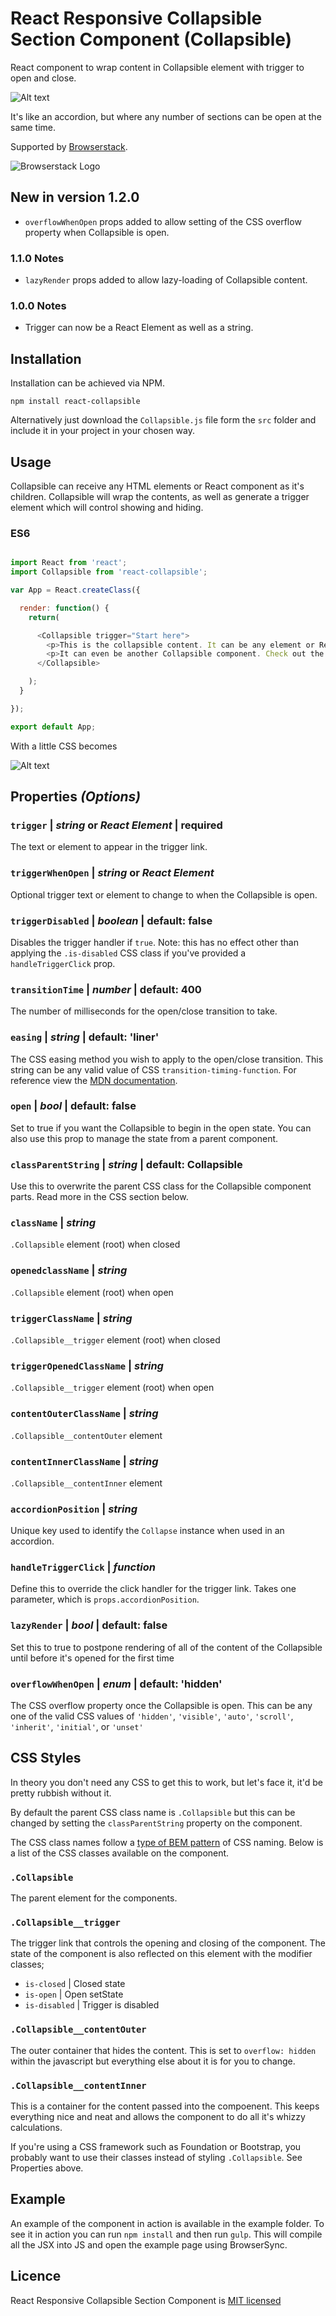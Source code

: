 # React Responsive Collapsible Section Component (Collapsible)

React component to wrap content in Collapsible element with trigger to open and close.

![Alt text](example/img/example.gif)

It's like an accordion, but where any number of sections can be open at the same time.

Supported by [Browserstack](https://www.browserstack.com).

![Browserstack Logo](example/img/browserstack-logo.png "Browserstack")

## New in version 1.2.0
* `overflowWhenOpen` props added to allow setting of the CSS overflow property when Collapsible is open.

### 1.1.0 Notes
* `lazyRender` props added to allow lazy-loading of Collapsible content.

### 1.0.0 Notes
* Trigger can now be a React Element as well as a string.


## Installation
Installation can be achieved via NPM.
```
npm install react-collapsible
```

Alternatively just download the `Collapsible.js` file form the `src` folder and include it in your project in your chosen way.

## Usage
Collapsible can receive any HTML elements or React component as it's children. Collapsible will wrap the contents, as well as generate a trigger element which will control showing and hiding.

### ES6
```javascript

import React from 'react';
import Collapsible from 'react-collapsible';

var App = React.createClass({

  render: function() {
    return(

      <Collapsible trigger="Start here">
        <p>This is the collapsible content. It can be any element or React component you like.</p>
        <p>It can even be another Collapsible component. Check out the next section!</p>
      </Collapsible>

    );
  }

});

export default App;
```

With a little CSS becomes

![Alt text](example/img/becomes.png)


## Properties *(Options)*

### `trigger` | *string* or *React Element* | **required**
The text or element to appear in the trigger link.

### `triggerWhenOpen` | *string* or *React Element*
Optional trigger text or element to change to when the Collapsible is open.

### `triggerDisabled` | *boolean* | default: false
Disables the trigger handler if `true`. Note: this has no effect other than applying the `.is-disabled` CSS class if you've provided a `handleTriggerClick` prop.

### `transitionTime` | *number* | default: 400
The number of milliseconds for the open/close transition to take.

### `easing` | *string* | default: 'liner'
The CSS easing method you wish to apply to the open/close transition. This string can be any valid value of CSS `transition-timing-function`. For reference view the [MDN documentation](https://developer.mozilla.org/en/docs/Web/CSS/transition-timing-function).

### `open` | *bool* | default: false
Set to true if you want the Collapsible to begin in the open state. You can also use this prop to manage the state from a parent component.

### `classParentString` | *string* | default: Collapsible
Use this to overwrite the parent CSS class for the Collapsible component parts. Read more in the CSS section below.

### `className` | *string* 
`.Collapsible` element (root) when closed

### `openedclassName` | *string* 
`.Collapsible` element (root) when open

### `triggerClassName` | *string* 
`.Collapsible__trigger` element (root) when closed

### `triggerOpenedClassName` | *string* 
`.Collapsible__trigger` element (root) when open

### `contentOuterClassName` | *string* 
`.Collapsible__contentOuter` element

### `contentInnerClassName` | *string* 
`.Collapsible__contentInner` element

### `accordionPosition` | *string*
Unique key used to identify the `Collapse` instance when used in an accordion.

### `handleTriggerClick` | *function*
Define this to override the click handler for the trigger link. Takes one parameter, which is `props.accordionPosition`.

### `lazyRender` | *bool* | default: false
Set this to true to postpone rendering of all of the content of the Collapsible until before it's opened for the first time

### `overflowWhenOpen` | *enum* | default: 'hidden'
The CSS overflow property once the Collapsible is open. This can be any one of the valid CSS values of `'hidden'`, `'visible'`, `'auto'`, `'scroll'`, `'inherit'`, `'initial'`, or `'unset'`

## CSS Styles
In theory you don't need any CSS to get this to work, but let's face it, it'd be pretty rubbish without it.

By default the parent CSS class name is `.Collapsible` but this can be changed by setting the `classParentString` property on the component.

The CSS class names follow a [type of BEM pattern](http://getbem.com/introduction/) of CSS naming. Below is a list of the CSS classes available on the component.  


### `.Collapsible`
The parent element for the components.

### `.Collapsible__trigger`
The trigger link that controls the opening and closing of the component.
The state of the component is also reflected on this element with the modifier classes;
- `is-closed` | Closed state
- `is-open` | Open setState
- `is-disabled` | Trigger is disabled

### `.Collapsible__contentOuter`
The outer container that hides the content. This is set to `overflow: hidden` within the javascript but everything else about it is for you to change.

### `.Collapsible__contentInner`
This is a container for the content passed into the compoenent. This keeps everything nice and neat and allows the component to do all it's whizzy calculations.


If you're using a CSS framework such as Foundation or Bootstrap, you probably want to use their classes instead of styling `.Collapsible`. See Properties above.

## Example
An example of the component in action is available in the example folder. To see it in action you can run `npm install` and then run `gulp`. This will compile all the JSX into JS and open the example page using BrowserSync.

## Licence
React Responsive Collapsible Section Component is [MIT licensed](LICENSE.md)
